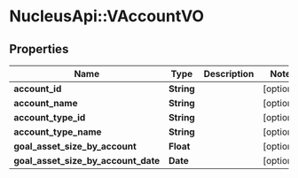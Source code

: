 # NucleusApi::VAccountVO

## Properties
Name | Type | Description | Notes
------------ | ------------- | ------------- | -------------
**account_id** | **String** |  | [optional] 
**account_name** | **String** |  | [optional] 
**account_type_id** | **String** |  | [optional] 
**account_type_name** | **String** |  | [optional] 
**goal_asset_size_by_account** | **Float** |  | [optional] 
**goal_asset_size_by_account_date** | **Date** |  | [optional] 


